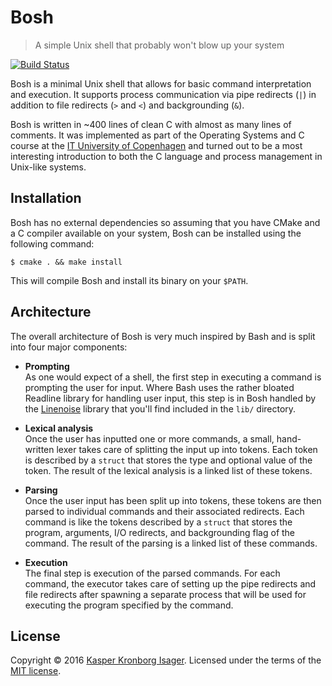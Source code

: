 # Bosh

> A simple Unix shell that probably won't blow up your system

[![Build Status](https://travis-ci.org/kasperisager/bosh.svg?branch=master)](https://travis-ci.org/kasperisager/bosh)

Bosh is a minimal Unix shell that allows for basic command interpretation and execution. It supports process communication via pipe redirects (`|`) in addition to file redirects (`>` and `<`) and backgrounding (`&`).

Bosh is written in ~400 lines of clean C with almost as many lines of comments. It was implemented as part of the Operating Systems and C course at the [IT University of Copenhagen](http://www.itu.dk) and turned out to be a most interesting introduction to both the C language and process management in Unix-like systems.

## Installation

Bosh has no external dependencies so assuming that you have CMake and a C compiler available on your system, Bosh can be installed using the following command:

```console
$ cmake . && make install
```

This will compile Bosh and install its binary on your `$PATH`.

## Architecture

The overall architecture of Bosh is very much inspired by Bash and is split into four major components:

-   __Prompting__  
    As one would expect of a shell, the first step in executing a command is prompting the user for input. Where Bash uses the rather bloated Readline library for handling user input, this step is in Bosh handled by the [Linenoise](https://github.com/antirez/linenoise) library that you'll find included in the `lib/` directory.

-   __Lexical analysis__  
    Once the user has inputted one or more commands, a small, hand-written lexer takes care of splitting the input up into tokens. Each token is described by a `struct` that stores the type and optional value of the token. The result of the lexical analysis is a linked list of these tokens.

-   __Parsing__  
    Once the user input has been split up into tokens, these tokens are then parsed to individual commands and their associated redirects. Each command is like the tokens described by a `struct` that stores the program, arguments, I/O redirects, and backgrounding flag of the command. The result of the parsing is a linked list of these commands.

-   __Execution__  
    The final step is execution of the parsed commands. For each command, the executor takes care of setting up the pipe redirects and file redirects after spawning a separate process that will be used for executing the program specified by the command.

## License

Copyright &copy; 2016 [Kasper Kronborg Isager](https://github.com/kasperisager). Licensed under the terms of the [MIT license](LICENSE.md).
